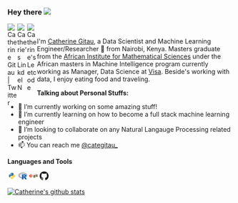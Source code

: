 ### Hey there <img src="https://media.giphy.com/media/hvRJCLFzcasrR4ia7z/giphy.gif" width="25px">

<a href="https://twitter.com/categitau_">
  <img align="left" alt="Catherine Gitau | Twitter" width="22px" src="https://cdn.jsdelivr.net/npm/simple-icons@v3/icons/twitter.svg" />
</a>
<a href="https://www.linkedin.com/in/cate-gitau/">
  <img align="left" alt="Catherie's LinkdeIN" width="22px" src="https://cdn.jsdelivr.net/npm/simple-icons@v3/icons/linkedin.svg" />
</a>
<a href="https://leetcode.com/CateGitau/">
  <img align="left" alt="Catherine's Leetcode" width="22px" src="https://cdn.jsdelivr.net/npm/simple-icons@v3/icons/leetcode.svg" />
</a>
<br />

I'm [Catherine Gitau](https://categitau.github.io/), a Data Scientist and Machine Learning Engineer/Researcher 🚀 from Nairobi, Kenya. Masters graduate from the [African Institute for Mathematical Sciences](https://nexteinstein.org/) under the African masters in Machine Intelligence program currently working as Manager, Data Science at [Visa](https://www.visa.co.ke/). Beside's working with data, I enjoy eating food and traveling.

**Talking about Personal Stuffs:**

- 🔭 I’m currently working on some amazing stuff!
- 🌱 I’m currently learning on how to become a full stack machine learning engineer
- 👯 I’m looking to collaborate on any Natural Langauge Processing related projects
- 📫 You can reach me [@categitau_](https://twitter.com/categitau_)


**Languages and Tools**

<code><img height="20" src="https://raw.githubusercontent.com/github/explore/80688e429a7d4ef2fca1e82350fe8e3517d3494d/topics/python/python.png"></code>
<code><img height="20" src="https://raw.githubusercontent.com/github/explore/80688e429a7d4ef2fca1e82350fe8e3517d3494d/topics/r/r.png"></code>
<code><img height="20" src="https://raw.githubusercontent.com/github/explore/80688e429a7d4ef2fca1e82350fe8e3517d3494d/topics/git/git.png"></code>
<code><img height="20" src="https://raw.githubusercontent.com/github/explore/78df643247d429f6cc873026c0622819ad797942/topics/github/github.png"></code>


[![Catherine's github stats](https://github-readme-stats.vercel.app/api?username=CateGitau)](https://github.com/anuraghazra/github-readme-stats)
